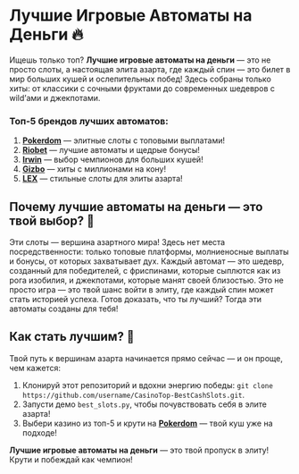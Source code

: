 # Лучшие Игровые Автоматы на Деньги 🔥  
Ищешь только топ? **Лучшие игровые автоматы на деньги** — это не просто слоты, а настоящая элита азарта, где каждый спин — это билет в мир больших кушей и ослепительных побед! Здесь собраны только хиты: от классики с сочными фруктами до современных шедевров с wild’ами и джекпотами.  

### Топ-5 брендов лучших автоматов:  
1. **[Pokerdom](https://redironline.link/4k77v2yx)** — элитные слоты с топовыми выплатами!  
2. **[Riobet](https://redironline.link/7xBLTPyj)** — лучшие автоматы и щедрые бонусы!  
3. **[Irwin](https://rwn-blcp10.com/c30158260)** — выбор чемпионов для больших кушей!  
4. **[Gizbo](https://redironline.link/bprXw4YV)** — хиты с миллионами на кону!  
5. **[LEX](https://redironline.link/zW4hdDFV)** — стильные слоты для элиты азарта!  

## Почему лучшие автоматы на деньги — это твой выбор? 🎲  
Эти слоты — вершина азартного мира! Здесь нет места посредственности: только топовые платформы, молниеносные выплаты и бонусы, от которых захватывает дух. Каждый автомат — это шедевр, созданный для победителей, с фриспинами, которые сыплются как из рога изобилия, и джекпотами, которые манят своей близостью. Это не просто игра — это твой шанс войти в элиту, где каждый спин может стать историей успеха. Готов доказать, что ты лучший? Тогда эти автоматы созданы для тебя!  

## Как стать лучшим? 🚀  
Твой путь к вершинам азарта начинается прямо сейчас — и он проще, чем кажется:  
1. Клонируй этот репозиторий и вдохни энергию победы: `git clone https://github.com/username/CasinoTop-BestCashSlots.git`.  
2. Запусти демо `best_slots.py`, чтобы почувствовать себя в элите азарта!  
3. Выбери казино из топ-5 и крути на **[Pokerdom](https://redironline.link/4k77v2yx)** — твой куш уже на подходе!  

**Лучшие игровые автоматы на деньги** — это твой пропуск в элиту! Крути и побеждай как чемпион!
